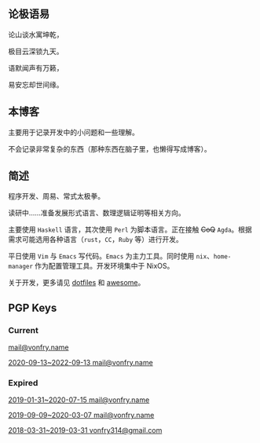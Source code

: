 ---
---

## 论极语易

论山谈水寓坤乾，

极目云深锁九天。

语默闻声有万籁，

易安忘却世间缘。

## 本博客

主要用于记录开发中的小问题和一些理解。

不会记录非常复杂的东西（那种东西在脑子里，也懒得写成博客）。

## 简述

程序开发、周易、常式太极拳。

读研中……准备发展形式语言、数理逻辑证明等相关方向。

主要使用 `Haskell` 语言，其次使用 `Perl` 为脚本语言。正在接触 ~~CoQ~~ `Agda`。根据需求可能选用各种语言（`rust`，`CC`，`Ruby` 等）进行开发。

平日使用 `Vim` 与 `Emacs` 写代码。`Emacs` 为主力工具。同时使用 `nix`、`home-manager` 作为配置管理工具。开发环境集中于 NixOS。

关于开发，更多请见 [dotfiles](https://git.sr.ht/~vonfry/dotfiles) 和 [awesome](https://git.sr.ht/~vonfry/awesome)。

## PGP Keys

### Current
[mail@vonfry.name](https://keys.openpgp.org/search?q=mail%40vonfry.name)

[2020-09-13~2022-09-13 mail@vonfry.name](https://keys.openpgp.org/search?q=EFE575DBE5AF69DC08A6B334EACFFD3C2B494F13)

### Expired

[2019-01-31~2020-07-15 mail@vonfry.name](https://keys.openpgp.org/search?q=7CEA08AE02E6F76F)

[2019-09-09~2020-03-07 mail@vonfry.name](https://keys.openpgp.org/search?q=80763355C0BF6934)

[2018-03-31~2019-03-31 vonfry314@gmail.com](https://keys.openpgp.org/search?q=7FC96CE000223B1C)
